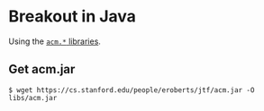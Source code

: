 # Breakout in Java

Using the [`acm.*` libraries](https://cs.stanford.edu/people/eroberts/jtf/).


## Get acm.jar

```
$ wget https://cs.stanford.edu/people/eroberts/jtf/acm.jar -O libs/acm.jar
```
